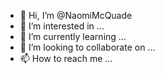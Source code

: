 - 👋 Hi, I’m @NaomiMcQuade
- 👀 I’m interested in ...
- 🌱 I’m currently learning ...
- 💞️ I’m looking to collaborate on ...
- 📫 How to reach me ...

<!---
NaomiMcQuade/NaomiMcQuade is a ✨ special ✨ repository because its `README.md` (this file) appears on your GitHub profile.
You can click the Preview link to take a look at your changes.
--->
